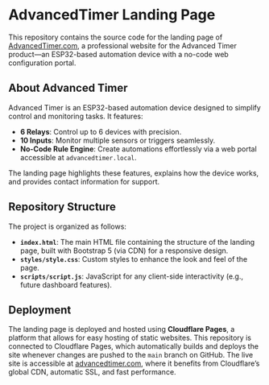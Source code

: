 # AdvancedTimer Landing Page

This repository contains the source code for the landing page of [AdvancedTimer.com](https://advancedtimer.com), a professional website for the Advanced Timer product—an ESP32-based automation device with a no-code web configuration portal.

## About Advanced Timer

Advanced Timer is an ESP32-based automation device designed to simplify control and monitoring tasks. It features:

- **6 Relays**: Control up to 6 devices with precision.
- **10 Inputs**: Monitor multiple sensors or triggers seamlessly.
- **No-Code Rule Engine**: Create automations effortlessly via a web portal accessible at `advancedtimer.local`.

The landing page highlights these features, explains how the device works, and provides contact information for support.

## Repository Structure

The project is organized as follows:

- **`index.html`**: The main HTML file containing the structure of the landing page, built with Bootstrap 5 (via CDN) for a responsive design.
- **`styles/style.css`**: Custom styles to enhance the look and feel of the page.
- **`scripts/script.js`**: JavaScript for any client-side interactivity (e.g., future dashboard features).

## Deployment

The landing page is deployed and hosted using **Cloudflare Pages**, a platform that allows for easy hosting of static websites. This repository is connected to Cloudflare Pages, which automatically builds and deploys the site whenever changes are pushed to the `main` branch on GitHub. The live site is accessible at [advancedtimer.com](https://advancedtimer.com), where it benefits from Cloudflare’s global CDN, automatic SSL, and fast performance.